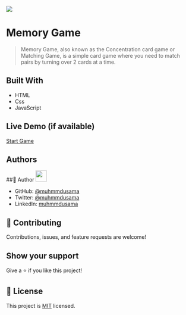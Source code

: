 ![](https://img.shields.io/badge/Microverse-blueviolet)

# Memory Game

> Memory Game, also known as the Concentration card game or Matching Game, is a simple card game where you need to match pairs by turning over 2 cards at a time.

## Built With

- HTML
- Css
- JavaScript

## Live Demo (if available)

[Start Game](https://muhmmdusama.github.io/JS-practice-proj-03-Memory-Game/)

## Authors

##👤 Author
<img src="https://avatars.githubusercontent.com/u/45886560?s=400&u=398b393687a05aa7e82482a81f0ed9c418f8f440&v=4" width="30px"/>

- GitHub: [@muhmmdusama](https://github.com/muhmmdusama)
- Twitter: [@muhmmdusama](https://twitter.com/muhmmdusama)
- LinkedIn: [muhmmdusama](https://linkedin.com/in/muhmmdusama)

## 🤝 Contributing

Contributions, issues, and feature requests are welcome!

## Show your support

Give a ⭐️ if you like this project!

## 📝 License

This project is [MIT](./MIT.md) licensed.
